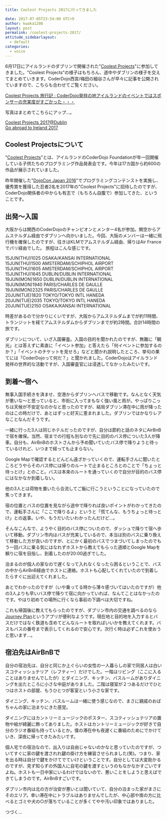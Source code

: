 ```yaml
---
title: Coolest Projects 2017に行ってきました

date: 2017-07-05T23:54:00 UTC+9
author: kwaka1208
layout: post
permalink: /coolest-projects-2017/
attitude_sidebarlayout:
  - default
categories:
  - voice
---
```

6月17日にアイルランドのダブリンで開催された"[Coolest Projects](http://coolestprojects.org/)"に参加してきました。"Coolest Projects"の様子はもちろん、道中やダブリンの様子を交えてまとめていきます。CoderDojo西宮/梅田の細谷さんが早々に記事を公開されていますので、こちらも合わせてご覧ください。

[Coolest Projects 旅行記 : CoderDojo発祥の地アイルランドのイベントではスポンサーの充実度がすごかった・・・](http://coderdojo-nishinomiya.info/coolest-projects-2017-traveling/)

写真はまとめてこちらにアップ...。

[Coolest Projects 2017@Dublin](https://photos.app.goo.gl/P8sUz3sYyiHdPXJJ2)  
[Go abroad to Ireland 2017](https://photos.app.goo.gl/TyKEAvQtNmkp4iem2)

## Coolest Projectsについて
"[Coolest Projects](http://coolestprojects.org/)"とは、アイルランドのCoderDojo Foundationが年一回開催している子供たちのプログラミング作品発表会です。今年は17カ国から約600の作品が展示されていました。

昨年開催した"[DojoCon Japan 2016](http://dojocon2016.coderdojo.jp/)"でプログラミングコンテンストを実施し、優秀賞を獲得した忍者2名を2017年の"Coolest Projects"に招待したのですが、CoderDojo関係者の中からも有志で（もちろん自腹で）参加してきた、ということです。

## 出発〜入国
大阪からは関西のCoderDojoのチャンピオンとメンター4名が参加。関空からアムステルダム経由でダブリンへ向かいました。今回、大阪のメンバーは一緒に飛行機を確保したのですが、往きはKLMでアムステルダム経由、帰りはAir Franceでパリ経由でした。
旅程はこんな感じです。

15JUN(THU)1025 OSAKA/KANSAI INTERNATIONAL  
15JUN(THU)1500 AMSTERDAM/SCHIPHOL AIRPORT  
15JUN(THU)1605 AMSTERDAM/SCHIPHOL AIRPORT  
15JUN(THU)1645 DUBLIN/DUBLIN INTERNATIONAL  
19JUN(MON)1650 DUBLIN/DUBLIN INTERNATIONAL  
19JUN(MON)1940 PARIS/CHARLES DE GAULLE  
19JUN(MON)2325 PARIS/CHARLES DE GAULLE  
20JUN(TUE)1820 TOKYO/TOKYO INTL HANEDA  
20JUN(TUE)2035 TOKYO/TOKYO INTL HANEDA  
20JUN(TUE)2150 OSAKA/KANSAI INTERNATIONAL

時差があるので分かりにくいですが、大阪からアムステルダムまでが約11時間、トランジットを経てアムステルダムからダブリンまでが約2時間。合計14時間の旅です。

ダブリンについて、いざ入国審査。入国の目的を聞かれたのですが、無難に「観光」とは答えずに素直に「イベント参加」と答えたら「何イベントに参加するのか？」「イベントのチケットを見せろ」などと聞かれ説明したところ、挙句の果てには「CoderDojoって何だ？」と聞かれました。CoderDojoはアイルランド発祥の世界的な活動ですが、入国審査官には浸透してなかったみたいです。

## 到着〜宿へ
無事入国手続きを済ませ、空港からダブリンへバスで移動です。なんとなく天気が悪いな〜と思っていると、市街に入ってまもなく強い風と雨が。やっぱりこっちは天候が不安定なのかなと思ったのですが、結局ダブリン滞在中に雨が降ったのはこの時だけで、あとはずっと好天に恵まれました。ダブリンではかなりレアなことなんだそうです。

一緒に行った3人は同じホテルだったのですが、自分は節約と話のネタにAirBnBで宿を確保。当然、宿までの行程も別なので先に目的のバス停についた3人が降車。自分も、AirBnBのホストさんから予め聞いていたバス停で降りようと待っているけれど、いつまで経っても止まらない。

Google Mapで確認するとどんどん遠ざかっていくので、運転手さんに聞いたところどうやらそのバス停には帰りのルートで止まるところとのことで「ちょっと待っとけ」とのこと。バスは本来のルートを通っていくので自分が目的のバス停にはなかなか到着しない。

他の3人とは荷物を置いたら合流してご飯に行こうということになっていたので焦ってきます。

宿の位置とバスの位置を見ながら途中で降りれば良いポイントがわかってきたので、運転手さんに「ここで降りるよ」というと「慌てんな、もうちょっと待っとけ」との返事。いや、もうだいたいわかったんだけど...。

そんなこんなで、ようやく目的のバス停についたので、ダッシュで降りて宿へ歩いて移動。ダブリン市内はバスが充実しているので、本当は別のバスに乗り換えて移動した方が良いのですが、とにかく最初のバスでつまづいてしまったのでもう一回バスに乗る気にはなれずホストから教えてもらった道順とGoogle Mapを頼りに宿を目指し、到着したのが20:00過ぎでした。

泊まるのが個人の家なので遅くなって入れなくなったら困るということで、バスの中からAirBnB経由でホストに連絡。ホストも心配してくれていたので到着したらすぐに出迎えてくれました。

あとでわかったのですが（いや乗ってる時から薄々感づいてはいたのですが）他の3人よりも早いバス停で降りて宿に向かっていれば、なんてことはなかったのです。やはり初めての場所に行くなら事前の下調べは大切ですね。

これも帰国後に教えてもらったのですが、ダブリン市内の交通を調べるのなら[Journey Plan](https://itunes.apple.com/jp/app/journey-plan/id538331603?l=en&mt=8)というアプリが便利なようです。現在地と目的地を入力するとバスだけではなく鉄道も含めてどんなルートを取ればいいかを教えてくれます。バスもバスの番号まで表示してくれるので安心です。次行く時は必ずこれを使おうと思います...。

## 宿泊先はAirBnBで
自分の宿泊先は、自分と同じか上ぐらいの女性の一人暮らしの家で同居人は白いスコティッシュテリア（レフティー）だけでした。一階はリビング（ここに入ることはありませんでしたが）とダイニング、キッチン、バスルームがありダイニングを出たところに小さな中庭がありました。二階は寝室が２つあるだけでひとつはホストの部屋、もうひとつが客室という小さな家です。

ダイニング、キッチン、バスルームは一緒に使う感じなので、まさに親戚のおばちゃんの家に泊まりにきた感覚。

ダイニングにはカントリーミュージックのポスター、スコティッシュテリアの置物や絵が綺麗に飾ってありました。ホストはカントリーミュージックが好きで自分のラジオ番組も持っているとか。僕の滞在中も夜遅くに番組のためにでかけていき、深夜に帰ってきたみたいです。

個人宅での宿泊なので、出入りは自由じゃないのかなと思っていたのですが、ついてすぐに家の鍵を渡されれ鍵の掛け方を練習させられました(笑)。つまり、家を出る時は自分で鍵をかけてでていけということです。自分としては大変助かるのですが、見ず知らずの外国人に自宅の鍵を渡すというのもなかなかすごいですよね。ホストも一日中家にいるわけではないので、悪いことをしようと思えばできてしまうのです。AirBnBすごいです。

ダブリン市内は北の方が治安が悪いとは聞いていて、自分の泊まった家がまさにそのエリア。幸い滞在中にトラブルはありませんでしたが、中心部や南の方に比べるとゴミや犬の○が落ちていることが多くてやや汚い印象ではありました。

つづく...
